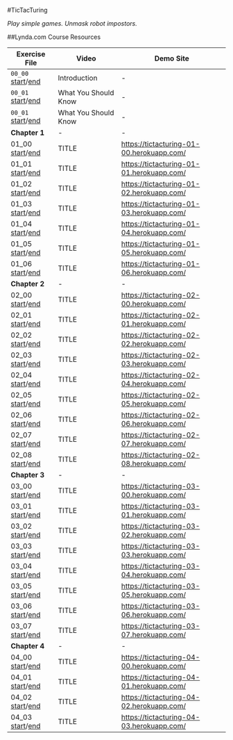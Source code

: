 #TicTacTuring

_Play simple games. Unmask robot impostors._

##Lynda.com Course Resources

| Exercise File | Video | Demo Site |
| ------------- | ----- | --------- |
| `00_00` [start](../../tree/00_00_start)/[end](../../tree/00_00_end) | Introduction | - |
| `00_01` [start](../../tree/00_01_start)/[end](../../tree/00_01_end) | What You Should Know | - |
| `00_01` [start](../../tree/00_01_start)/[end](../../tree/00_01_end) | What You Should Know | - |
| **Chapter 1** | - | - |
| 01_00 [start](../../tree/01_00_start)/[end](../../tree/01_00_end) | TITLE | https://tictacturing-01-00.herokuapp.com/ |
| 01_01 [start](../../tree/01_01_start)/[end](../../tree/01_01_end) | TITLE | https://tictacturing-01-01.herokuapp.com/ |
| 01_02 [start](../../tree/01_02_start)/[end](../../tree/01_02_end) | TITLE | https://tictacturing-01-02.herokuapp.com/ |
| 01_03 [start](../../tree/01_03_start)/[end](../../tree/01_03_end) | TITLE | https://tictacturing-01-03.herokuapp.com/ |
| 01_04 [start](../../tree/01_04_start)/[end](../../tree/01_04_end) | TITLE | https://tictacturing-01-04.herokuapp.com/ |
| 01_05 [start](../../tree/01_05_start)/[end](../../tree/01_05_end) | TITLE | https://tictacturing-01-05.herokuapp.com/ |
| 01_06 [start](../../tree/01_06_start)/[end](../../tree/01_06_end) | TITLE | https://tictacturing-01-06.herokuapp.com/ |
| **Chapter 2** | - | - |
| 02_00 [start](../../tree/02_00_start)/[end](../../tree/02_00_end) | TITLE | https://tictacturing-02-00.herokuapp.com/ |
| 02_01 [start](../../tree/02_01_start)/[end](../../tree/02_01_end) | TITLE | https://tictacturing-02-01.herokuapp.com/ |
| 02_02 [start](../../tree/02_02_start)/[end](../../tree/02_02_end) | TITLE | https://tictacturing-02-02.herokuapp.com/ |
| 02_03 [start](../../tree/02_03_start)/[end](../../tree/02_03_end) | TITLE | https://tictacturing-02-03.herokuapp.com/ |
| 02_04 [start](../../tree/02_04_start)/[end](../../tree/02_04_end) | TITLE | https://tictacturing-02-04.herokuapp.com/ |
| 02_05 [start](../../tree/02_05_start)/[end](../../tree/02_05_end) | TITLE | https://tictacturing-02-05.herokuapp.com/ |
| 02_06 [start](../../tree/02_06_start)/[end](../../tree/02_06_end) | TITLE | https://tictacturing-02-06.herokuapp.com/ |
| 02_07 [start](../../tree/02_07_start)/[end](../../tree/02_07_end) | TITLE | https://tictacturing-02-07.herokuapp.com/ |
| 02_08 [start](../../tree/02_08_start)/[end](../../tree/02_08_end) | TITLE | https://tictacturing-02-08.herokuapp.com/ |
| **Chapter 3** | - | - |
| 03_00 [start](../../tree/03_00_start)/[end](../../tree/03_00_end) | TITLE | https://tictacturing-03-00.herokuapp.com/ |
| 03_01 [start](../../tree/03_01_start)/[end](../../tree/03_01_end) | TITLE | https://tictacturing-03-01.herokuapp.com/ |
| 03_02 [start](../../tree/03_02_start)/[end](../../tree/03_02_end) | TITLE | https://tictacturing-03-02.herokuapp.com/ |
| 03_03 [start](../../tree/03_03_start)/[end](../../tree/03_03_end) | TITLE | https://tictacturing-03-03.herokuapp.com/ |
| 03_04 [start](../../tree/03_04_start)/[end](../../tree/03_04_end) | TITLE | https://tictacturing-03-04.herokuapp.com/ |
| 03_05 [start](../../tree/03_05_start)/[end](../../tree/03_05_end) | TITLE | https://tictacturing-03-05.herokuapp.com/ |
| 03_06 [start](../../tree/03_06_start)/[end](../../tree/03_06_end) | TITLE | https://tictacturing-03-06.herokuapp.com/ |
| 03_07 [start](../../tree/03_07_start)/[end](../../tree/03_07_end) | TITLE | https://tictacturing-03-07.herokuapp.com/ |
| **Chapter 4** | - | - |
| 04_00 [start](../../tree/04_00_start)/[end](../../tree/04_00_end) | TITLE | https://tictacturing-04-00.herokuapp.com/ |
| 04_01 [start](../../tree/04_01_start)/[end](../../tree/04_01_end) | TITLE | https://tictacturing-04-01.herokuapp.com/ |
| 04_02 [start](../../tree/04_02_start)/[end](../../tree/04_02_end) | TITLE | https://tictacturing-04-02.herokuapp.com/ |
| 04_03 [start](../../tree/04_03_start)/[end](../../tree/04_03_end) | TITLE | https://tictacturing-04-03.herokuapp.com/ |
